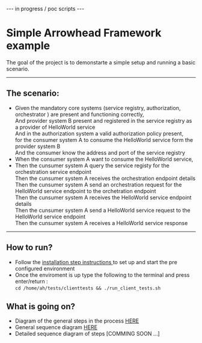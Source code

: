 --- in progress / poc scripts --- 

# Simple Arrowhead Framework example

The goal of the project is to demonstarte a simple setup and running a basic scenario.<br />
***
## The scenario:<br />
  - Given the mandatory core systems (service registry, authorization, orchestrator ) are present and functioning correctly,<br />
   And provider system B present and registered in the service registry as a provider of HelloWorld service <br />
   And in the authorization system a valid authorization policy present,<br />
    for the consumer system A to consume the HelloWorld service form the provider system B <br />
   And the consumer know the address and port of the service registry <br />
  - When the consumer system A want to consume the HelloWorld service, <br />
  - Then the cunsumer system A query the service registy for the orchestration service endpoint<br />
  Then the cunsumer system A receives the orchestration endpoint details <br />
  Then the cunsumer system A send an orchestration request for the HelloWorld service endpoint to the orchetration endpoint<br />
  Then the cunsumer system A receives the HelloWorld service endpoint details<br />
  Then the cunsumer system A send a HelloWorld service request to the HelloWorld service endpoint <br />
  Then the cunsumer system A receives a HelloWorld service response <br />
***
## How to run?
- Follow the [installation step instructions ](https://github.com/MaGaMeGa/helloAHworld/blob/main/os/docs/installation_steps.md) to set up and start the pre configured environment
- Once the enviroment is up type the following to the terminal and press enter/return : <br /> ```cd /home/ah/tests/clienttests && ./run_client_tests.sh ``` 

## What is going on?

- Diagram of the general steps in the process [HERE](https://github.com/MaGaMeGa/helloAHworld/blob/main/os/docs/client_test_steps.txt)
- General sequence diagram [HERE](https://github.com/MaGaMeGa/helloAHworld/blob/main/os/docs/client_test_sequence_overview.txt)
- Detailed sequence diagram of steps [COMMING SOON ...]
